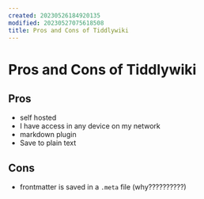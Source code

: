 ```yaml
---
created: 20230526184920135
modified: 20230527075618508
title: Pros and Cons of Tiddlywiki
---
```


# Pros and Cons of Tiddlywiki

## Pros
- self hosted
- I have access in any device on my network
- markdown plugin
- Save to plain text

## Cons
- frontmatter is saved in a `.meta` file (why??????????)